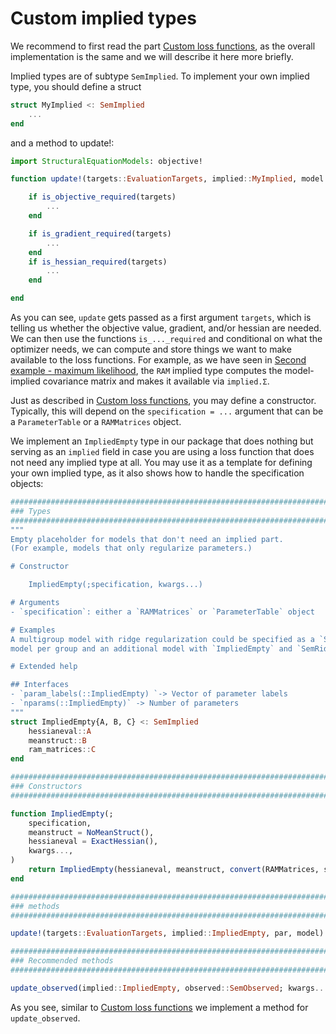 # Custom implied types

We recommend to first read the part [Custom loss functions](@ref), as the overall implementation is the same and we will describe it here more briefly.

Implied types are of subtype `SemImplied`. To implement your own implied type, you should define a struct

```julia
struct MyImplied <: SemImplied
    ...
end
```

and a method to update!:

```julia
import StructuralEquationModels: objective!

function update!(targets::EvaluationTargets, implied::MyImplied, model::AbstractSemSingle, params)

    if is_objective_required(targets)
        ...
    end

    if is_gradient_required(targets)
        ...
    end
    if is_hessian_required(targets)
        ...
    end

end
```

As you can see, `update` gets passed as a first argument `targets`, which is telling us whether the objective value, gradient, and/or hessian are needed.
We can then use the functions `is_..._required` and conditional on what the optimizer needs, we can compute and store things we want to make available to the loss functions. For example, as we have seen in [Second example - maximum likelihood](@ref), the `RAM` implied type computes the model-implied covariance matrix and makes it available via `implied.Σ`.



Just as described in [Custom loss functions](@ref), you may define a constructor. Typically, this will depend on the `specification = ...` argument that can be a `ParameterTable` or a `RAMMatrices` object.

We implement an `ImpliedEmpty` type in our package that does nothing but serving as an `implied` field in case you are using a loss function that does not need any implied type at all. You may use it as a template for defining your own implied type, as it also shows how to handle the specification objects:

```julia
############################################################################################
### Types
############################################################################################
"""
Empty placeholder for models that don't need an implied part.
(For example, models that only regularize parameters.)

# Constructor

    ImpliedEmpty(;specification, kwargs...)

# Arguments
- `specification`: either a `RAMMatrices` or `ParameterTable` object

# Examples
A multigroup model with ridge regularization could be specified as a `SemEnsemble` with one
model per group and an additional model with `ImpliedEmpty` and `SemRidge` for the regularization part.

# Extended help

## Interfaces
- `param_labels(::ImpliedEmpty) `-> Vector of parameter labels
- `nparams(::ImpliedEmpty)` -> Number of parameters
"""
struct ImpliedEmpty{A, B, C} <: SemImplied
    hessianeval::A
    meanstruct::B
    ram_matrices::C
end

############################################################################################
### Constructors
############################################################################################

function ImpliedEmpty(;
    specification,
    meanstruct = NoMeanStruct(),
    hessianeval = ExactHessian(),
    kwargs...,
)
    return ImpliedEmpty(hessianeval, meanstruct, convert(RAMMatrices, specification))
end

############################################################################################
### methods
############################################################################################

update!(targets::EvaluationTargets, implied::ImpliedEmpty, par, model) = nothing

############################################################################################
### Recommended methods
############################################################################################

update_observed(implied::ImpliedEmpty, observed::SemObserved; kwargs...) = implied
```

As you see, similar to [Custom loss functions](@ref) we implement a method for `update_observed`.